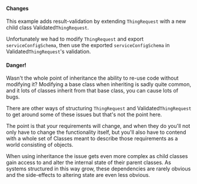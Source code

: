 #### Changes

This example adds result-validation by extending ``ThingRequest`` with a new child class Validated``ThingRequest``.

Unfortunately we had to modify ``ThingRequest`` and export ``serviceConfigSchema``, then use the exported ``serviceConfigSchema``
in Validated``ThingRequest``'s validation.

#### Danger!
Wasn't the whole point of inheritance the ability to re-use code without modifying it? Modifying a base class when
inheriting is sadly quite common, and it lots of classes inherit from that base class, you can cause lots of bugs.

There are other ways of structuring ``ThingRequest`` and Validated``ThingRequest`` to get around some of these issues but
that's not the point here.

The point is that your requirements will change, and when they do you'll not only have to change the functionality
itself, but you'll also have to contend with a whole set of Classes meant to describe those requirements as a world
consisting of objects.

When using inheritance the issue gets even more complex as child classes gain access to and alter the internal state
of their parent classes. As systems structured in this way grow, these dependencies are rarely obvious and the
side-effects to altering state are even less obvious.
